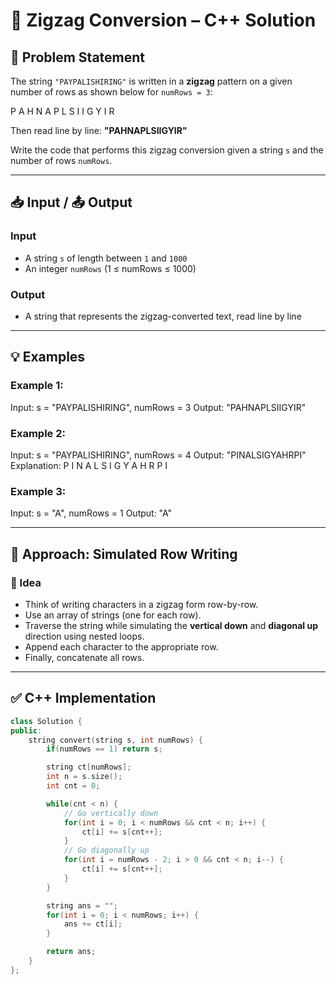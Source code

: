 # 🔀 Zigzag Conversion – C++ Solution

## 📝 Problem Statement

The string `"PAYPALISHIRING"` is written in a **zigzag** pattern on a given number of rows as shown below for `numRows = 3`:

P A H N
A P L S I I G
Y I R

Then read line by line: **"PAHNAPLSIIGYIR"**

Write the code that performs this zigzag conversion given a string `s` and the number of rows `numRows`.

---

## 📥 Input / 📤 Output

### Input
- A string `s` of length between `1` and `1000`
- An integer `numRows` (1 ≤ numRows ≤ 1000)

### Output
- A string that represents the zigzag-converted text, read line by line

---

## 💡 Examples

### Example 1:
Input: s = "PAYPALISHIRING", numRows = 3
Output: "PAHNAPLSIIGYIR"

### Example 2:
Input: s = "PAYPALISHIRING", numRows = 4
Output: "PINALSIGYAHRPI"
Explanation:
P I N
A L S I G
Y A H R
P I

### Example 3:
Input: s = "A", numRows = 1
Output: "A"

---

## 🚀 Approach: Simulated Row Writing

### 🔧 Idea

- Think of writing characters in a zigzag form row-by-row.
- Use an array of strings (one for each row).
- Traverse the string while simulating the **vertical down** and **diagonal up** direction using nested loops.
- Append each character to the appropriate row.
- Finally, concatenate all rows.

---

## ✅ C++ Implementation

```cpp
class Solution {
public:
    string convert(string s, int numRows) {
        if(numRows == 1) return s;

        string ct[numRows];
        int n = s.size();
        int cnt = 0;

        while(cnt < n) {
            // Go vertically down
            for(int i = 0; i < numRows && cnt < n; i++) {
                ct[i] += s[cnt++];
            }
            // Go diagonally up
            for(int i = numRows - 2; i > 0 && cnt < n; i--) {
                ct[i] += s[cnt++];
            }
        }

        string ans = "";
        for(int i = 0; i < numRows; i++) {
            ans += ct[i];
        }

        return ans;
    }
};

